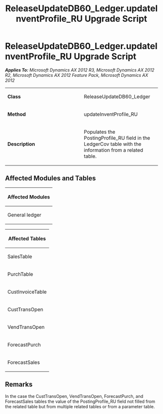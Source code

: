 ﻿---
title: ReleaseUpdateDB60_Ledger.updateInventProfile_RU Upgrade Script
TOCTitle: ReleaseUpdateDB60_Ledger.updateInventProfile_RU Upgrade Script
ms:assetid: 453cf454-ea4d-5b59-e257-3c50f3e4ff66
ms:mtpsurl: https://msdn.microsoft.com/en-us/library/JJ718929(v=AX.60)
ms:contentKeyID: 49707961
ms.date: 05/18/2015
mtps_version: v=AX.60
---

# ReleaseUpdateDB60\_Ledger.updateInventProfile\_RU Upgrade Script 


_**Applies To:** Microsoft Dynamics AX 2012 R3, Microsoft Dynamics AX 2012 R2, Microsoft Dynamics AX 2012 Feature Pack, Microsoft Dynamics AX 2012_

<table>
<colgroup>
<col style="width: 50%" />
<col style="width: 50%" />
</colgroup>
<tbody>
<tr class="odd">
<td><p><strong>Class</strong></p></td>
<td><p>ReleaseUpdateDB60_Ledger</p></td>
</tr>
<tr class="even">
<td><p><strong>Method</strong></p></td>
<td><p>updateInventProfile_RU</p></td>
</tr>
<tr class="odd">
<td><p><strong>Description</strong></p></td>
<td><p>Populates the PostingProfile_RU field in the LedgerCov table with the information from a related table.</p></td>
</tr>
</tbody>
</table>


## Affected Modules and Tables

<table>
<colgroup>
<col style="width: 100%" />
</colgroup>
<thead>
<tr class="header">
<th><p>Affected Modules</p></th>
</tr>
</thead>
<tbody>
<tr class="odd">
<td><p>General ledger</p></td>
</tr>
</tbody>
</table>


<table>
<colgroup>
<col style="width: 100%" />
</colgroup>
<thead>
<tr class="header">
<th><p>Affected Tables</p></th>
</tr>
</thead>
<tbody>
<tr class="odd">
<td><p>SalesTable</p></td>
</tr>
<tr class="even">
<td><p>PurchTable</p></td>
</tr>
<tr class="odd">
<td><p>CustInvoiceTable</p></td>
</tr>
<tr class="even">
<td><p>CustTransOpen</p></td>
</tr>
<tr class="odd">
<td><p>VendTransOpen</p></td>
</tr>
<tr class="even">
<td><p>ForecastPurch</p></td>
</tr>
<tr class="odd">
<td><p>ForecastSales</p></td>
</tr>
</tbody>
</table>


## Remarks

In the case the CustTransOpen, VendTransOpen, ForecastPurch, and ForecastSales tables the value of the PostingProfile\_RU field not filled from the related table but from multiple related tables or from a parameter table.

  


